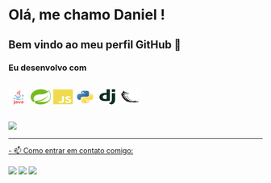 # Olá, me chamo Daniel ! 
## Bem vindo ao meu perfil GitHub 👋

<h3>Eu desenvolvo com</h3>

<div style="display: inline_block"><br>
  <img align="center" height="30" width="40" src="https://raw.githubusercontent.com/devicons/devicon/master/icons/java/java-original-wordmark.svg">
  <img align="center" height="30" width="40" src="https://raw.githubusercontent.com/devicons/devicon/master/icons/spring/spring-original.svg">
  <img align="center" height="30" width="40" src="https://raw.githubusercontent.com/devicons/devicon/master/icons/javascript/javascript-plain.svg">
  <img align="center"  height="30" width="40" src="https://raw.githubusercontent.com/devicons/devicon/master/icons/python/python-original.svg">
  <img align="center"  height="30" width="40" src="https://raw.githubusercontent.com/devicons/devicon/master/icons/django/django-plain.svg">
  <img align="center"  height="30" width="40" src="https://raw.githubusercontent.com/devicons/devicon/master/icons/flask/flask-original.svg">
</div>
<br>

<div>
<a href="https://github.com/dnsouzadev">
  <br />
<img loading="lazy" height="180em" src="https://github-readme-stats.vercel.app/api?username=dnsouzadev&show_icons=true&theme=dracula&include_all_commits=true&count_private=true"/>
</div>
<hr>
- 📫 Como entrar em contato comigo:
  
<div> 
  <br>
  <a href="https://discord.com/users/1016543014576992276" target="_blank"><img src="https://img.shields.io/badge/Discord-7289DA?style=for-the-badge&logo=discord&logoColor=white" target="_blank"></a> 
  <a href="mailto:workdndsza@gmail.com"><img src="https://img.shields.io/badge/-Gmail-%23333?style=for-the-badge&logo=gmail&logoColor=white" target="_blank"></a>
  <a href="https://www.linkedin.com/in/dnsouzadev" target="_blank"><img src="https://img.shields.io/badge/-LinkedIn-%230077B5?style=for-the-badge&logo=linkedin&logoColor=white" target="_blank"></a> 
</div>
